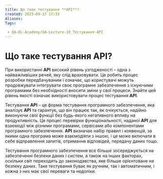 ```yaml
---
title: Що таке тестування **API**?
created: 2023-09-17 17:33
Aliases:
Tags: 
 
 - QA-DL-Academy/QA-Lecture-10_Тестування-АPІ
---
```

# Що таке тестування **API**? 

При використанні **API** високий рівень узгодженості – одна з найважливіших речей, яку слід враховувати. Це робить процес розробки передбачуваним і означає, що користувачі можуть продовжувати інтегрувати своє програмне забезпечення з існуючими програмами без необхідності вносити зміни у свої процеси. Знайти цей рівень якості означає використовувати процес тестування **API**.

Тестування **API** – це форма тестування програмного забезпечення, яка аналізує **API** та гарантує, що він працює так, як очікується, надійно виконуючи свої функції без будь-якого негативного впливу на продуктивність. Це процес перевірки функціональності, наданої **API** для взаємодії між різними програмами, сервісами або компонентами програмного забезпечення. **API** визначає набір правил і конвенцій, за якими одна програма може взаємодіяти з іншою, і це може включати в себе відправлення запитів, отримання відповідей, передачу даних тощо.

Тестування програмного забезпечення все більше зосереджується на забезпеченні безпеки даних і систем, а також на інших факторах, оскільки світ переходить до законодавства, яке більше орієнтоване на безпеку даних. Таке тестування буває як ручним, так і автоматичним, і кожна з них має свої переваги та недоліки.